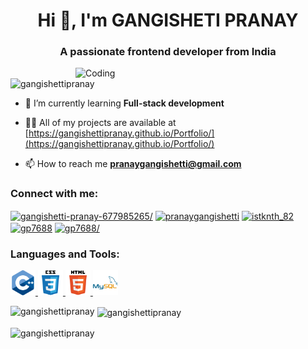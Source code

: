 <h1 align="center">Hi 👋, I'm GANGISHETI PRANAY</h1>
<h3 align="center">A passionate frontend developer from India</h3>
<img align="right" alt="Coding" width="400" src="https://cdn.dribbble.com/users/1162077/screenshots/3848914/programmer.gif">

<p align="left"> <img src="https://komarev.com/ghpvc/?username=gangishettipranay&label=Profile%20views&color=0e75b6&style=flat" alt="gangishettipranay" /> </p>

- 🌱 I’m currently learning **Full-stack development**

- 👨‍💻 All of my projects are available at [https://gangishettipranay.github.io/Portfolio/](https://gangishettipranay.github.io/Portfolio/)

- 📫 How to reach me **pranaygangishetti@gmail.com**

<h3 align="left">Connect with me:</h3>
<p align="left">
<a href="https://linkedin.com/in/gangishetti-pranay-677985265/" target="blank"><img align="center" src="https://raw.githubusercontent.com/rahuldkjain/github-profile-readme-generator/master/src/images/icons/Social/linked-in-alt.svg" alt="gangishetti-pranay-677985265/" height="30" width="40" /></a>
<a href="https://fb.com/pranaygangishetti" target="blank"><img align="center" src="https://raw.githubusercontent.com/rahuldkjain/github-profile-readme-generator/master/src/images/icons/Social/facebook.svg" alt="pranaygangishetti" height="30" width="40" /></a>
<a href="https://www.codechef.com/users/istknth_82" target="blank"><img align="center" src="https://cdn.jsdelivr.net/npm/simple-icons@3.1.0/icons/codechef.svg" alt="istknth_82" height="30" width="40" /></a>
<a href="https://www.hackerrank.com/gp7688" target="blank"><img align="center" src="https://raw.githubusercontent.com/rahuldkjain/github-profile-readme-generator/master/src/images/icons/Social/hackerrank.svg" alt="gp7688" height="30" width="40" /></a>
<a href="https://www.leetcode.com/gp7688/" target="blank"><img align="center" src="https://raw.githubusercontent.com/rahuldkjain/github-profile-readme-generator/master/src/images/icons/Social/leet-code.svg" alt="gp7688/" height="30" width="40" /></a>
</p>

<h3 align="left">Languages and Tools:</h3>
<p align="left"> <a href="https://www.w3schools.com/cpp/" target="_blank" rel="noreferrer"> <img src="https://raw.githubusercontent.com/devicons/devicon/master/icons/cplusplus/cplusplus-original.svg" alt="cplusplus" width="40" height="40"/> </a> <a href="https://www.w3schools.com/css/" target="_blank" rel="noreferrer"> <img src="https://raw.githubusercontent.com/devicons/devicon/master/icons/css3/css3-original-wordmark.svg" alt="css3" width="40" height="40"/> </a> <a href="https://www.w3.org/html/" target="_blank" rel="noreferrer"> <img src="https://raw.githubusercontent.com/devicons/devicon/master/icons/html5/html5-original-wordmark.svg" alt="html5" width="40" height="40"/> </a> <a href="https://www.mysql.com/" target="_blank" rel="noreferrer"> <img src="https://raw.githubusercontent.com/devicons/devicon/master/icons/mysql/mysql-original-wordmark.svg" alt="mysql" width="40" height="40"/> </a> </p>

<p><img align="left" src="https://github-readme-stats.vercel.app/api/top-langs?username=gangishettipranay&show_icons=true&locale=en&layout=compact" alt="gangishettipranay" /></p>

<p>&nbsp;<img align="center" src="https://github-readme-stats.vercel.app/api?username=gangishettipranay&show_icons=true&locale=en" alt="gangishettipranay" /></p>

<p><img align="center" src="https://github-readme-streak-stats.herokuapp.com/?user=gangishettipranay&" alt="gangishettipranay" /></p>


